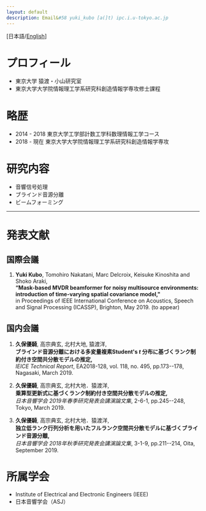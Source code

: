 ```yaml
---
layout: default
description: Email&#58 yuki_kubo [a(]t) ipc.i.u-tokyo.ac.jp
---
```


\[日本語/[English](./bib_en.html)\]


# プロフィール

*   東京大学 猿渡・小山研究室
*   東京大学大学院情報理工学系研究科創造情報学専攻修士課程

# 略歴

*   2014 - 2018 東京大学工学部計数工学科数理情報工学コース
*   2018 - 現在 東京大学大学院情報理工学系研究科創造情報学専攻

# 研究内容

*   音響信号処理
*   ブラインド音源分離
*   ビームフォーミング

* * *

# 発表文献

## 国際会議

1.  **Yuki Kubo**, Tomohiro Nakatani, Marc Delcroix, Keisuke Kinoshita and Shoko Araki,  
    **“Mask-based MVDR beamformer for noisy multisource environments: introduction of time-varying spatial covariance model,"**  
    in Proceedings of IEEE International Conference on Acoustics, Speech and Signal Processing (ICASSP), Brighton, May 2019. (to appear)  

## 国内会議

1. **久保優騎**, 高宗典玄, 北村大地, 猿渡洋,  
    **ブラインド音源分離における多変量複素Student's _t_ 分布に基づくランク制約付き空間共分散モデルの推定,**  
    _IEICE Technical Report_, EA2018-128, vol. 118, no. 495, pp.173--178, Nagasaki, March 2019.  

2. **久保優騎**, 高宗典玄, 北村大地．猿渡洋,  
    **乗算型更新式に基づくランク制約付き空間共分散モデルの推定,**  
    _日本音響学会 2019年春季研究発表会講演論文集_, 2-6-1, pp.245--248, Tokyo, March 2019.  

3. **久保優騎**, 高宗典玄, 北村大地．猿渡洋,  
    **独立低ランク行列分析を用いたフルランク空間共分散モデルに基づくブラインド音源分離,**  
    _日本音響学会 2018年秋季研究発表会講演論文集_, 3-1-9, pp.211--214, Oita, September 2019.

# 所属学会

*   Institute of Electrical and Electronic Engineers (IEEE)
*   日本音響学会（ASJ）
